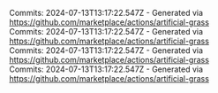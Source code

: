 Commits: 2024-07-13T13:17:22.547Z - Generated via https://github.com/marketplace/actions/artificial-grass
<br>
Commits: 2024-07-13T13:17:22.547Z - Generated via https://github.com/marketplace/actions/artificial-grass
<br>
Commits: 2024-07-13T13:17:22.547Z - Generated via https://github.com/marketplace/actions/artificial-grass
<br>
Commits: 2024-07-13T13:17:22.547Z - Generated via https://github.com/marketplace/actions/artificial-grass
<br>
